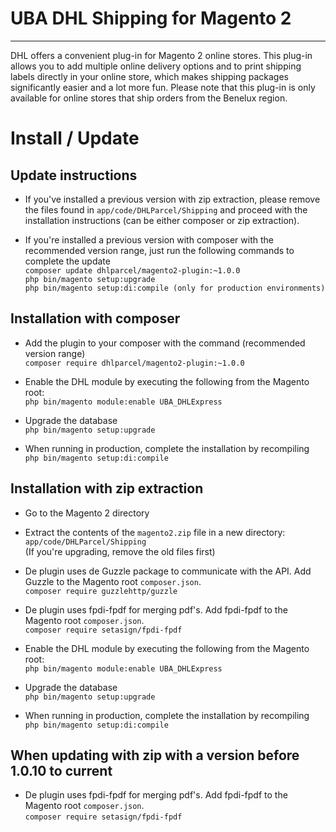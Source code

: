 # UBA DHL Shipping for Magento 2
---------------------------
DHL offers a convenient plug-in for Magento 2 online stores. This plug-in allows you to add multiple online delivery options and to print shipping labels directly in your online store, which makes shipping packages significantly easier and a lot more fun. Please note that this plug-in is only available for online stores that ship orders from the Benelux region.

# Install / Update
## Update instructions
- If you've installed a previous version with zip extraction, please remove the files found in `app/code/DHLParcel/Shipping` and proceed with the installation instructions (can be either composer or zip extraction).

- If you're installed a previous version with composer with the recommended version range, just run the following commands to complete the update  
`composer update dhlparcel/magento2-plugin:~1.0.0`  
`php bin/magento setup:upgrade`  
`php bin/magento setup:di:compile (only for production environments)`

## Installation with composer
- Add the plugin to your composer with the command (recommended version range)  
`composer require dhlparcel/magento2-plugin:~1.0.0`

- Enable the DHL module by executing the following from the Magento root:  
`php bin/magento module:enable UBA_DHLExpress`

- Upgrade the database  
`php bin/magento setup:upgrade`

- When running in production, complete the installation by recompiling  
`php bin/magento setup:di:compile`

## Installation with zip extraction
- Go to the Magento 2 directory

- Extract the contents of the `magento2.zip` file in a new directory: `app/code/DHLParcel/Shipping`  
(If you're upgrading, remove the old files first)

- De plugin uses de Guzzle package to communicate with the API. Add Guzzle to the Magento root `composer.json`.  
`composer require guzzlehttp/guzzle`

- De plugin uses fpdi-fpdf for merging pdf's. Add fpdi-fpdf to the Magento root `composer.json`.  
`composer require setasign/fpdi-fpdf`

- Enable the DHL module by executing the following from the Magento root:  
`php bin/magento module:enable UBA_DHLExpress`

- Upgrade the database  
`php bin/magento setup:upgrade`

- When running in production, complete the installation by recompiling  
`php bin/magento setup:di:compile`

## When updating with zip with a version before 1.0.10 to current

- De plugin uses fpdi-fpdf for merging pdf's. Add fpdi-fpdf to the Magento root `composer.json`.  
`composer require setasign/fpdi-fpdf`
